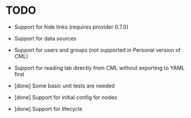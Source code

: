 # TODO

* Support for hide links (requires provider 0.7.0)
* Support for data sources
* Support for users and groups (not supported in Personal version of CML)
* Support for reading lab directly from CML without exporting to YAML first

* [done] Some basic unit tests are needed
* [done] Support for initial config for nodes
* [done] Support for lifecycle

